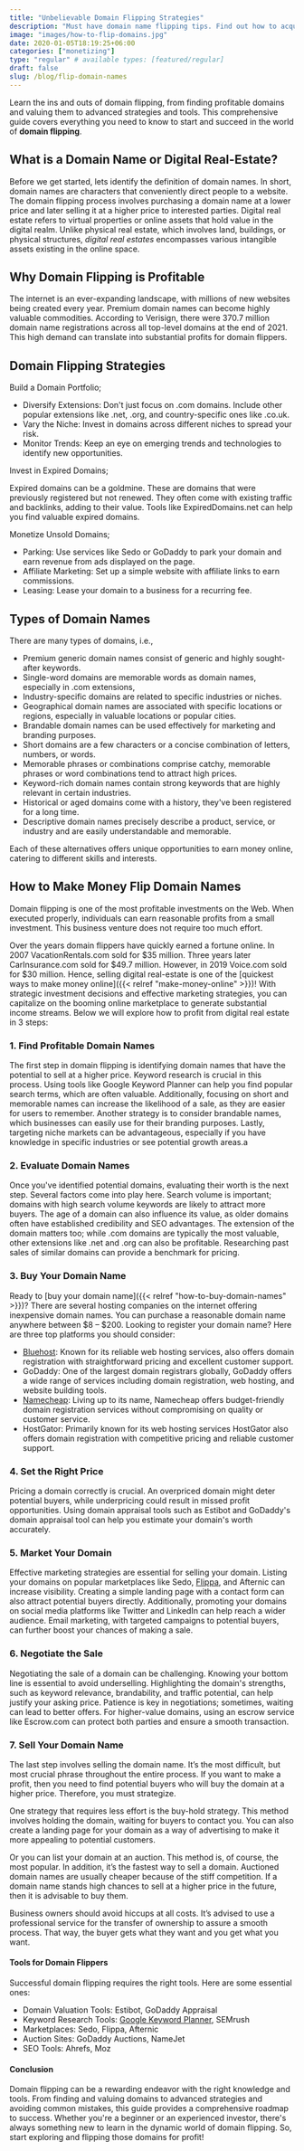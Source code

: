 ```yaml
---
title: "Unbelievable Domain Flipping Strategies"
description: "Must have domain name flipping tips. Find out how to acquire, enhance, and resell digital real estate for profit."
image: "images/how-to-flip-domains.jpg"
date: 2020-01-05T18:19:25+06:00
categories: ["monetizing"]
type: "regular" # available types: [featured/regular]
draft: false
slug: /blog/flip-domain-names
---
```


Learn the ins and outs of domain flipping, from finding profitable domains and valuing them to advanced strategies and tools. This comprehensive guide covers everything you need to know to start and succeed in the world of **domain flipping**.

## What is a Domain Name or Digital Real-Estate?

Before we get started, lets identify the definition of domain names. In short, domain names are characters that conveniently direct people to a website. The domain flipping process involves purchasing a domain name at a lower price and later selling it at a higher price to interested parties. Digital real estate refers to virtual properties or online assets that hold value in the digital realm. Unlike physical real estate, which involves land, buildings, or physical structures, *digital real estates* encompasses various intangible assets existing in the online space.

## Why Domain Flipping is Profitable

The internet is an ever-expanding landscape, with millions of new websites being created every year. Premium domain names can become highly valuable commodities. According to Verisign, there were 370.7 million domain name registrations across all top-level domains at the end of 2021. This high demand can translate into substantial profits for domain flippers.

## Domain Flipping Strategies

Build a Domain Portfolio;

* Diversify Extensions: Don't just focus on .com domains. Include other popular extensions like .net, .org, and country-specific ones like .co.uk.
* Vary the Niche: Invest in domains across different niches to spread your risk.
* Monitor Trends: Keep an eye on emerging trends and technologies to identify new opportunities.

Invest in Expired Domains;

Expired domains can be a goldmine. These are domains that were previously registered but not renewed. They often come with existing traffic and backlinks, adding to their value. Tools like ExpiredDomains.net can help you find valuable expired domains.

Monetize Unsold Domains;

* Parking: Use services like Sedo or GoDaddy to park your domain and earn revenue from ads displayed on the page.
* Affiliate Marketing: Set up a simple website with affiliate links to earn commissions.
* Leasing: Lease your domain to a business for a recurring fee.

## Types of Domain Names

There are many types of domains, i.e.,

* Premium generic domain names consist of generic and highly sought-after keywords.
* Single-word domains are memorable words as domain names, especially in .com extensions,
* Industry-specific domains are related to specific industries or niches.
* Geographical domain names are associated with specific locations or regions, especially in valuable locations or popular cities.
* Brandable domain names can be used effectively for marketing and branding purposes.
* Short domains are a few characters or a concise combination of letters, numbers, or words.
* Memorable phrases or combinations comprise catchy, memorable phrases or word combinations tend to attract high prices.
* Keyword-rich domain names contain strong keywords that are highly relevant in certain industries.
* Historical or aged domains come with a history, they've been registered for a long time.
* Descriptive domain names precisely describe a product, service, or industry and are easily understandable and memorable.

Each of these alternatives offers unique opportunities to earn money online, catering to different skills and interests.

## How to Make Money Flip Domain Names

Domain flipping is one of the most profitable investments on the Web. When executed properly, individuals can earn reasonable profits from a small investment. This business venture does not require too much effort.

Over the years domain flippers have quickly earned a fortune online. In 2007 VacationRentals.com sold for $35 million. Three years later CarInsurance.com sold for $49.7 million. However, in 2019 Voice.com sold for $30 million. Hence, selling digital real-estate is one of the [quickest ways to make money online]({{< relref "make-money-online" >}})! With strategic investment decisions and effective marketing strategies, you can capitalize on the booming online marketplace to generate substantial income streams. Below we will explore how to profit from digital real estate in 3 steps:

### 1. Find Profitable Domain Names

The first step in domain flipping is identifying domain names that have the potential to sell at a higher price. Keyword research is crucial in this process. Using tools like Google Keyword Planner can help you find popular search terms, which are often valuable. Additionally, focusing on short and memorable names can increase the likelihood of a sale, as they are easier for users to remember. Another strategy is to consider brandable names, which businesses can easily use for their branding purposes. Lastly, targeting niche markets can be advantageous, especially if you have knowledge in specific industries or see potential growth areas.a

### 2. Evaluate Domain Names

Once you've identified potential domains, evaluating their worth is the next step. Several factors come into play here. Search volume is important; domains with high search volume keywords are likely to attract more buyers. The age of a domain can also influence its value, as older domains often have established credibility and SEO advantages. The extension of the domain matters too; while .com domains are typically the most valuable, other extensions like .net and .org can also be profitable. Researching past sales of similar domains can provide a benchmark for pricing.

### 3. Buy Your Domain Name

Ready to [buy your domain name]({{< relref "how-to-buy-domain-names" >}})? There are several hosting companies on the internet offering inexpensive domain names. You can purchase a reasonable domain name anywhere between $8 – $200. Looking to register your domain name? Here are three top platforms you should consider:

* [Bluehost](https://bluehost.sjv.io/c/3661625/1749331/11352/): Known for its reliable web hosting services,  also offers domain registration with straightforward pricing and excellent customer support.
* GoDaddy: One of the largest domain registrars globally, GoDaddy offers a wide range of services including domain registration, web hosting, and website building tools.
* [Namecheap](https://namecheap.pxf.io/g1ORqO/): Living up to its name, Namecheap offers budget-friendly domain registration services without compromising on quality or customer service.
* HostGator: Primarily known for its web hosting services HostGator also offers domain registration with competitive pricing and reliable customer support.


### 4. Set the Right Price

Pricing a domain correctly is crucial. An overpriced domain might deter potential buyers, while underpricing could result in missed profit opportunities. Using domain appraisal tools such as Estibot and GoDaddy's domain appraisal tool can help you estimate your domain's worth accurately.

### 5. Market Your Domain

Effective marketing strategies are essential for selling your domain. Listing your domains on popular marketplaces like Sedo, [Flippa](https://referral.flippa.com/535fhnhbonpl/), and Afternic can increase visibility. Creating a simple landing page with a contact form can also attract potential buyers directly. Additionally, promoting your domains on social media platforms like Twitter and LinkedIn can help reach a wider audience. Email marketing, with targeted campaigns to potential buyers, can further boost your chances of making a sale.

### 6. Negotiate the Sale

Negotiating the sale of a domain can be challenging. Knowing your bottom line is essential to avoid underselling. Highlighting the domain's strengths, such as keyword relevance, brandability, and traffic potential, can help justify your asking price. Patience is key in negotiations; sometimes, waiting can lead to better offers. For higher-value domains, using an escrow service like Escrow.com can protect both parties and ensure a smooth transaction.

### 7. Sell Your Domain Name

The last step involves selling the domain name. It’s the most difficult, but most crucial phrase throughout the entire process. If you want to make a profit, then you need to find potential buyers who will buy the domain at a higher price. Therefore, you must strategize.

One strategy that requires less effort is the buy-hold strategy. This method involves holding the domain, waiting for buyers to contact you. You can also create a landing page for your domain as a way of advertising to make it more appealing to potential customers.

Or you can list your domain at an auction. This method is, of course, the most popular. In addition, it’s the fastest way to sell a domain. Auctioned domain names are usually cheaper because of the stiff competition. If a domain name stands high chances to sell at a higher price in the future, then it is advisable to buy them.

Business owners should avoid hiccups at all costs. It’s advised to use a professional service for the transfer of ownership to assure a smooth process. That way, the buyer gets what they want and you get what you want.

#### Tools for Domain Flippers

Successful domain flipping requires the right tools. Here are some essential ones:

* Domain Valuation Tools: Estibot, GoDaddy Appraisal
* Keyword Research Tools: [Google Keyword Planner](https://ads.google.com/intl/en_us/home/tools/keyword-planner/), SEMrush
* Marketplaces: Sedo, Flippa, Afternic
* Auction Sites: GoDaddy Auctions, NameJet
* SEO Tools: Ahrefs, Moz

#### Conclusion

Domain flipping can be a rewarding endeavor with the right knowledge and tools. From finding and valuing domains to advanced strategies and avoiding common mistakes, this guide provides a comprehensive roadmap to success. Whether you're a beginner or an experienced investor, there's always something new to learn in the dynamic world of domain flipping. So, start exploring and flipping those domains for profit!

